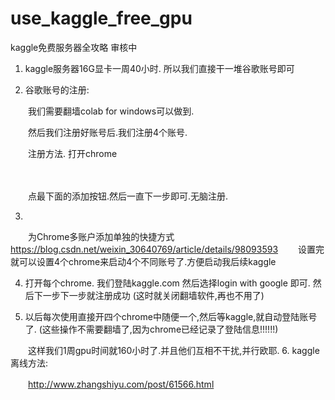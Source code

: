 # use_kaggle_free_gpu

kaggle免费服务器全攻略 审核中
1. kaggle服务器16G显卡一周40小时. 所以我们直接干一堆谷歌账号即可

2. 谷歌账号的注册:

　　我们需要翻墙colab for windows可以做到.

　　然后我们注册好账号后.我们注册4个账号.

　　注册方法. 打开chrome

　　

 　　点最下面的添加按钮.然后一直下一步即可.无脑注册.

3. 

　　为Chrome多账户添加单独的快捷方式
　　https://blog.csdn.net/weixin_30640769/article/details/98093593
　　设置完就可以设置4个chrome来启动4个不同账号了.方便启动我后续kaggle

4.    打开每个chrome.  我们登陆kaggle.com 然后选择login with google 即可. 然后下一步下一步就注册成功  (这时就关闭翻墙软件,再也不用了)

5.    以后每次使用直接开四个chrome中随便一个,然后等kaggle,就自动登陆账号了.  (这些操作不需要翻墙了,因为chrome已经记录了登陆信息!!!!!!)

　　这样我们1周gpu时间就160小时了.并且他们互相不干扰,并行欧耶.
 6.   kaggle离线方法:

　　http://www.zhangshiyu.com/post/61566.html
